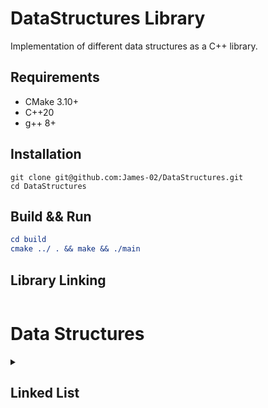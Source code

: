 # DataStructures Library
Implementation of different data structures as a C++ library.

## Requirements
- CMake 3.10+
- C++20
- g++ 8+

## Installation
```
git clone git@github.com:James-02/DataStructures.git
cd DataStructures
```

## Build && Run
``` CMake
cd build
cmake ../ . && make && ./main

```

## Library Linking
```BASH

```

# Data Structures
<details>
  
<summary><h2>Linked List</h2></summary>
  
_The LinkedList class is implemented as a doubly linked list, with the following public operations:_
- push
- append
- insert_at
- remove
- update
- search
- print
  
</details>
